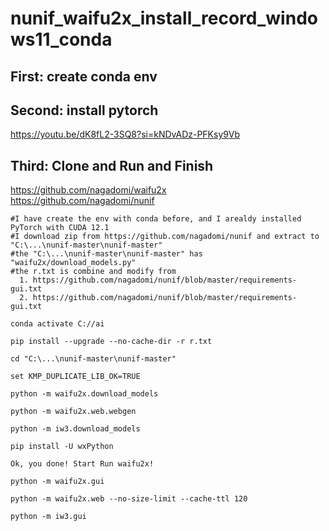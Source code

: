 # nunif_waifu2x_install_record_windows11_conda

## First: create conda env

## Second: install pytorch
https://youtu.be/dK8fL2-3SQ8?si=kNDvADz-PFKsy9Vb

## Third: Clone and Run and Finish
https://github.com/nagadomi/waifu2x<br>
https://github.com/nagadomi/nunif
```
#I have create the env with conda before, and I arealdy installed PyTorch with CUDA 12.1
#I download zip from https://github.com/nagadomi/nunif and extract to "C:\...\nunif-master\nunif-master"
#the "C:\...\nunif-master\nunif-master" has "waifu2x/download_models.py"
#the r.txt is combine and modify from 
  1. https://github.com/nagadomi/nunif/blob/master/requirements-gui.txt
  2. https://github.com/nagadomi/nunif/blob/master/requirements-gui.txt

conda activate C://ai

pip install --upgrade --no-cache-dir -r r.txt

cd "C:\...\nunif-master\nunif-master"

set KMP_DUPLICATE_LIB_OK=TRUE

python -m waifu2x.download_models

python -m waifu2x.web.webgen

python -m iw3.download_models

pip install -U wxPython

Ok, you done! Start Run waifu2x!

python -m waifu2x.gui

python -m waifu2x.web --no-size-limit --cache-ttl 120

python -m iw3.gui
```
